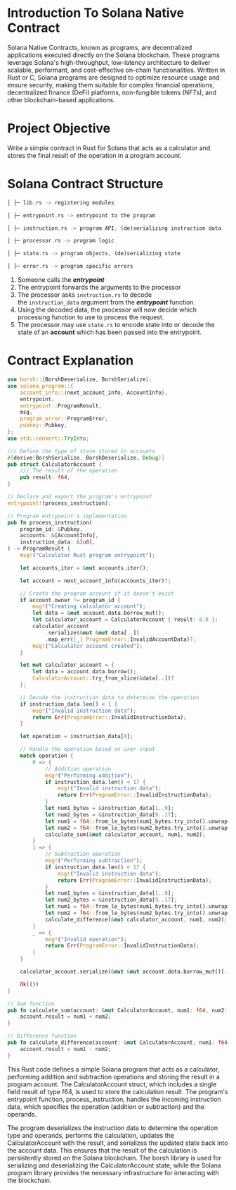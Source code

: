 # Introduction To Solana Native Contract

Solana Native Contracts, known as programs, are decentralized applications executed directly on the Solana blockchain. These programs leverage Solana's high-throughput, low-latency architecture to deliver scalable, performant, and cost-effective on-chain functionalities. Written in Rust or C, Solana programs are designed to optimize resource usage and ensure security, making them suitable for complex financial operations, decentralized finance (DeFi) platforms, non-fungible tokens (NFTs), and other blockchain-based applications. 

# Project Objective

Write a simple contract in Rust for Solana that acts as a calculator and stores the final result of the operation in a program account.

# Solana Contract Structure

```rust
│ ├─ lib.rs -> registering modules

│ ├─ entrypoint.rs -> entrypoint to the program

│ ├─ instruction.rs -> program API, (de)serializing instruction data

│ ├─ processor.rs -> program logic

│ ├─ state.rs -> program objects, (de)serializing state

│ ├─ error.rs -> program specific errors
```

1. Someone calls the _**entrypoint**_
2. The entrypoint forwards the arguments to the processor
3. The processor asks `instruction.rs` to decode the `instruction_data` argument from the _**entrypoint**_ function.
4. Using the decoded data, the processor will now decide which processing function to use to process the request.
5. The processor may use `state.rs` to encode state into or decode the state of an **account** which has been passed into the entrypoint.

# Contract Explanation

```rust
use borsh::{BorshDeserialize, BorshSerialize};
use solana_program::{
    account_info::{next_account_info, AccountInfo},
    entrypoint,
    entrypoint::ProgramResult,
    msg,
    program_error::ProgramError,
    pubkey::Pubkey,
};
use std::convert::TryInto;

/// Define the type of state stored in accounts
#[derive(BorshSerialize, BorshDeserialize, Debug)]
pub struct CalculatorAccount {
    /// The result of the operation
    pub result: f64,
}

// Declare and export the program's entrypoint
entrypoint!(process_instruction);

// Program entrypoint's implementation
pub fn process_instruction(
    program_id: &Pubkey,
    accounts: &[AccountInfo],
    instruction_data: &[u8],
) -> ProgramResult {
    msg!("Calculator Rust program entrypoint");

    let accounts_iter = &mut accounts.iter();

    let account = next_account_info(accounts_iter)?;

    // Create the program account if it doesn't exist
    if account.owner != program_id {
        msg!("Creating calculator account");
        let data = &mut account.data.borrow_mut();
        let calculator_account = CalculatorAccount { result: 0.0 };
        calculator_account
            .serialize(&mut &mut data[..])
            .map_err(|_| ProgramError::InvalidAccountData)?;
        msg!("Calculator account created");
    }

    let mut calculator_account = {
        let data = account.data.borrow();
        CalculatorAccount::try_from_slice(&data[..])?
    };

    // Decode the instruction data to determine the operation
    if instruction_data.len() < 1 {
        msg!("Invalid instruction data");
        return Err(ProgramError::InvalidInstructionData);
    }

    let operation = instruction_data[0];

    // Handle the operation based on user input
    match operation {
        0 => {
            // Addition operation
            msg!("Performing addition");
            if instruction_data.len() < 17 {
                msg!("Invalid instruction data");
                return Err(ProgramError::InvalidInstructionData);
            }
            let num1_bytes = &instruction_data[1..9];
            let num2_bytes = &instruction_data[9..17];
            let num1 = f64::from_le_bytes(num1_bytes.try_into().unwrap());
            let num2 = f64::from_le_bytes(num2_bytes.try_into().unwrap());
            calculate_sum(&mut calculator_account, num1, num2);
        }
        1 => {
            // Subtraction operation
            msg!("Performing subtraction");
            if instruction_data.len() < 17 {
                msg!("Invalid instruction data");
                return Err(ProgramError::InvalidInstructionData);
            }
            let num1_bytes = &instruction_data[1..9];
            let num2_bytes = &instruction_data[9..17];
            let num1 = f64::from_le_bytes(num1_bytes.try_into().unwrap());
            let num2 = f64::from_le_bytes(num2_bytes.try_into().unwrap());
            calculate_difference(&mut calculator_account, num1, num2);
        }
        _ => {
            msg!("Invalid operation");
            return Err(ProgramError::InvalidInstructionData);
        }
    }

    calculator_account.serialize(&mut &mut account.data.borrow_mut()[..])?;

    Ok(())
}

// Sum function
pub fn calculate_sum(account: &mut CalculatorAccount, num1: f64, num2: f64) {
    account.result = num1 + num2;
}

// Difference function
pub fn calculate_difference(account: &mut CalculatorAccount, num1: f64, num2: f64) {
    account.result = num1 - num2;
}
```
This Rust code defines a simple Solana program that acts as a calculator, performing addition and subtraction operations and storing the result in a program account. The CalculatorAccount struct, which includes a single field result of type f64, is used to store the calculation result. The program's entrypoint function, process_instruction, handles the incoming instruction data, which specifies the operation (addition or subtraction) and the operands.

The program deserializes the instruction data to determine the operation type and operands, performs the calculation, updates the CalculatorAccount with the result, and serializes the updated state back into the account data. This ensures that the result of the calculation is persistently stored on the Solana blockchain. The borsh library is used for serializing and deserializing the CalculatorAccount state, while the Solana program library provides the necessary infrastructure for interacting with the blockchain.


